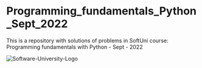 # Programming_fundamentals_Python_Sept_2022
This is a repository with solutions of problems in SoftUni course: Programming fundamentals with Python - Sept - 2022

![Software-University-Logo](https://user-images.githubusercontent.com/114501449/192723518-5e02d953-c626-4adf-a895-3659066cbcb6.png)
